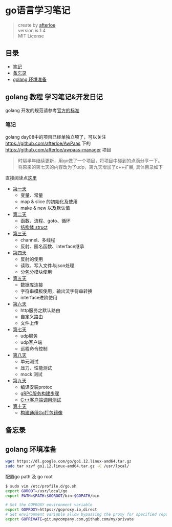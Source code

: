 # go语言学习笔记

> create by [afterloe](lm6289511@gmail.com)  
> version is 1.4  
> MIT License    

## 目录
- <a href="#note">笔记</a>  
- <a href="#backup">备忘录</a>  
- <a href="#install">golang 环境准备</a>

## golang 教程 学习笔记&开发日记
golang 开发的规范请参考[官方的标准](https://github.com/golang/go/wiki/CodeReviewComments)

### <a id="note">笔记</a>
golang day08中的项目已经单独立项了，可以关注 https://github.com/afterloe/AwPaas 下的 https://github.com/afterloe/awpaas-manager 项目
> 时隔半年继续更新，用go做了一个项目，将项目中碰到的点滴分享一下。将原来的第七天的内容改为了udp，第九天增加了c++扩展, 具体目录如下

直接阅读点[这里](./SUMMARY.md)

* [第一天](1-learn/summary.md)
    * 变量、常量
    * map & slice 的初始化及使用
    * make & new 以及默认值
* [第二天](2-learn/summary.md)
    * 函数、流程、goto、循环
    * [结构体 struct](2-learn/struct.md)
* [第三天](3-learn/summary.md)
    * channel、多线程
    * 反射、匿名函数、interface继承
* [第四天](4-learn/summary.md)
    * 反射的使用
    * 读取、写入文件与json处理
    * 分包分模块使用
* [第五天](5-learn/summary.md)
    * 数据库连接
    * 字符串模板使用，输出流字符串转换
    * interface进阶使用
* [第六天](6-learn/summary.md)
    * http服务之默认路由
    * 自定义路由
    * 文件上传
* [第七天](7-learn/summary.md)
    * udp服务
    * udp客户端
    * 远程命令控制
* [第八天](8-learn/summary.md)
    * 单元测试
    * 压力、性能测试
    * mock 测试
* [第九天](9-learn/summary.md)
    * 编译安装protoc
    * [gRPC服务构建步骤](9-learn/main.go)
    * [C++客户端调用测试](9-learn/build_cpp_grpc_client.md)
* [第十天](10-learn/summary.md)
    * [构建通用Go打包镜像](10-learn/build_by_docker.md)

## <a name="backup">备忘录</a>

## <a name="install">golang 环境准备</a>
```bash
wget https://dl.google.com/go/go1.12.linux-amd64.tar.gz
sudo tar xzvf go1.12.linux-amd64.tar.gz -C /usr/local/
```

配置go path 及 go root
```bash
$ sudo vim /etc/profile.d/go.sh
export GOROOT=/usr/local/go
export PATH=$PATH:$GOROOT/bin:$GOPATH/bin

# Set the GOPROXY environment variable
export GOPROXY=https://goproxy.io,direct
# Set environment variable allow bypassing the proxy for specified repos (optional)
export GOPRIVATE=git.mycompany.com,github.com/my/private
```
